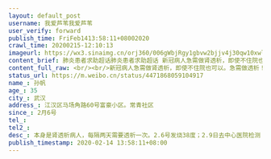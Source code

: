 ```yaml
---
layout: default_post
username: 我爱芦苇我爱芦苇
user_verify: forward
publish_time: FriFeb1413:58:11+08002020
crawl_time: 20200215-12:10:13
imageurl: https://wx3.sinaimg.cn/orj360/006gWbjRgy1gbvw2bjjv4j30qw10xwl8.jpg,https://wx2.sinaimg.cn/orj360/006gWbjRgy1gbvw2bnz3xj30s30z4gru.jpg,https://wx4.sinaimg.cn/orj360/006gWbjRgy1gbvw2bnpf9j30xr0ncn1y.jpg
content_brief: 肺炎患者求助超话肺炎患者求助超话 新冠病人急需做肾透析，即使不住院也可以。急需做透析！！！因为感染，以前的医院不给做透析了，病人已经过期六天没做透析了！【姓名】：孙帆【性别】：男 【年龄】：35【所在城市】：武汉【所在小区、社区】：江汉区马场角路60号  富豪小区。常青社 ...全文
content_full_raw: <br/><br/>新冠病人急需做肾透析，即使不住院也可以。急需做透析！！！因为感染，以前的医院不给做透析了，病人已经过期六天没做透析了！<br/>【姓名】：孙帆<br/>【性别】：男<br/>【年龄】：35<br/>【所在城市】：武汉<br/>【所在小区、社区】：江汉区马场角路60号富豪小区。常青社区<br/>【患病时间】2月6号<br/>【联系人以及电话】：孙利惠，13554132354<br/>【病情描述】本身是肾透析病人，每隔两天需要透析一次。2.6号发烧38度；2.9日去中心医院检测；2.12日检测结果阳性。目前不发烧，但是没有食欲，急需进入能透析的医院做透析。多谢多谢🙏<br/>‬
status_url: https://m.weibo.cn/status/4471868059104917
name_: 孙帆
age_: 35
city_: 武汉
address_: 江汉区马场角路60号富豪小区。常青社区
since_: 2月6号
tel_: 
tel2_: 
desc_: 本身是肾透析病人，每隔两天需要透析一次。2.6号发烧38度；2.9日去中心医院检测；2.12日检测结果阳性。目前不发烧，但是没有食欲，急需进入能透析的医院做透析。多谢多谢🙏‬
publish_timestamp: 2020-02-14 13:58:11+08:00
---
```


